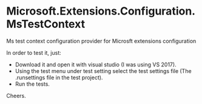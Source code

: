 # Microsoft.Extensions.Configuration.MsTestContext
Ms test context configuration provider for Microsft extensions configuration

In order to test it, just:
- Download it and open it with visual studio (I was using VS 2017).
- Using the test menu under test setting select the test settings file (The .runsettings file in the test project).
- Run the tests.


Cheers.
